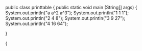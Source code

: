 public class printtable  {
  public static void main (String[] args) {
    System.out.println("a a^2 a^3");
    System.out.println("1 1 1");
    System.out.println("2 4 8");
    System.out.println("3 9 27");
    System.out.println("4 16 64");
      
   }
  
  {
